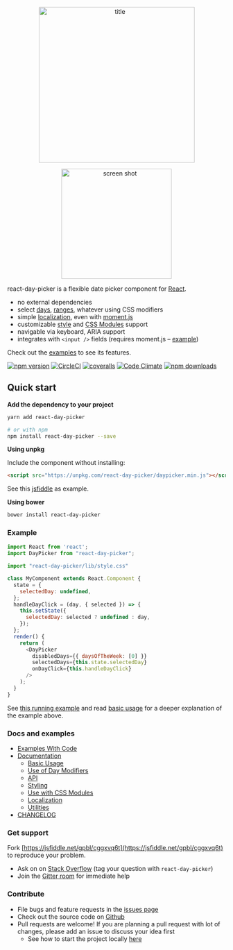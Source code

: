 <p align="center">
<img width="359"  style="margin: 0 auto" alt="title" src="https://cloud.githubusercontent.com/assets/120693/17276843/94ad5b62-5734-11e6-9f25-454f50f81122.png">
</p>
<p align="center">
<img width="254" style="margin: 0 auto"  alt="screen shot" src="https://cloud.githubusercontent.com/assets/120693/22856445/3a6b008e-f070-11e6-8ef6-59bbab1c218b.png">
</p>

react-day-picker is a flexible date picker component for [React](https://facebook.github.io/react/).

* no external dependencies
* select [days](http://react-day-picker.js.org/examples?selectable), [ranges](http://react-day-picker.js.org/examples?range), whatever using CSS modifiers
* simple [localization](http://react-day-picker.js.org/examples?localized), even with [moment.js](http://react-day-picker.js.org/examples/?localizedMoment)
* customizable [style](https://github.com/gpbl/react-day-picker/blob/master/src/style.css) and [CSS Modules](http://react-day-picker.js.org/CSSModules.html) support
* navigable via keyboard, ARIA support
* integrates with `<input />` fields (requires moment.js – [example](http://react-day-picker.js.org/examples?input))

Check out the [examples](http://react-day-picker.js.org/examples) to see its features.

[![npm version](https://img.shields.io/npm/v/react-day-picker.svg?style=flat-square)](https://www.npmjs.com/package/react-day-picker)
[![CircleCI](https://img.shields.io/circleci/project/github/gpbl/react-day-picker/master.svg?style=flat-square)](https://circleci.com/gh/gpbl/react-day-picker)
[![coveralls](https://img.shields.io/coveralls/gpbl/react-day-picker.svg?style=flat-square)](https://coveralls.io/r/gpbl/react-day-picker?branch=master)
[![Code Climate](https://img.shields.io/codeclimate/github/gpbl/react-day-picker.svg?style=flat-square)](https://codeclimate.com/github/gpbl/react-day-picker)
[![npm downloads](https://img.shields.io/npm/dm/react-day-picker.svg?style=flat-square)](http://npm-stat.com/charts.html?package=react-day-picker)

## Quick start

**Add the dependency to your project**

```bash
yarn add react-day-picker

# or with npm
npm install react-day-picker --save
```

**Using unpkg**

Include the component without installing:

```html
<script src="https://unpkg.com/react-day-picker/daypicker.min.js"></script>
```

See this [jsfiddle](https://jsfiddle.net/gpbl/cggxvq6t/) as example.

**Using bower**

```html
bower install react-day-picker
```

### Example

```js
import React from 'react';
import DayPicker from "react-day-picker";

import "react-day-picker/lib/style.css"

class MyComponent extends React.Component {
  state = {
    selectedDay: undefined,
  };
  handleDayClick = (day, { selected }) => {
    this.setState({
      selectedDay: selected ? undefined : day,
    });
  };
  render() {
    return (
      <DayPicker
        disabledDays={{ daysOfTheWeek: [0] }}
        selectedDays={this.state.selectedDay}
        onDayClick={this.handleDayClick}
      />
    );
  }
}
```

See [this running example](http://react-day-picker.js.org/examples/?disabled) and read [basic usage](http://react-day-picker.js.org/Basic.html) for a deeper explanation of the example above.

### Docs and examples

* [Examples With Code](http://react-day-picker.js.org/examples)
* [Documentation](http://react-day-picker.js.org)
    * [Basic Usage](http://react-day-picker.js.org/Basic.html)
    * [Use of Day Modifiers](http://react-day-picker.js.org/Modifiers.html)
    * [API](http://react-day-picker.js.org/API.html)
    * [Styling](http://react-day-picker.js.org/Styling.html)
    * [Use with CSS Modules](http://react-day-picker.js.org/CSSModules.html)
    * [Localization](http://react-day-picker.js.org/Localization.html)
    * [Utilities](http://react-day-picker.js.org/Utilities.html)
* [CHANGELOG](https://github.com/gpbl/react-day-picker/blob/master/CHANGELOG.md)

### Get support

Fork [https://jsfiddle.net/gpbl/cggxvq6t](https://jsfiddle.net/gpbl/cggxvq6t) to reproduce your problem.

* Ask on on [Stack Overflow](http://stackoverflow.com/questions/tagged/react-day-picker?sort=newest)  (tag your question with `react-day-picker`)
* Join the [Gitter room](https://gitter.im/gpbl/react-day-picker) for immediate help

### Contribute

* File bugs and feature requests in the [issues page](https://github.com/gpbl/react-day-picker/issues)
* Check out the source code on [Github](https://github.com/gpbl/react-day-picker)
* Pull requests are welcome! If you are planning a pull request with lot of changes, please add an issue to discuss your idea first
  * See how to start the project locally [here](http://react-day-picker.js.org/Contributing.html)
